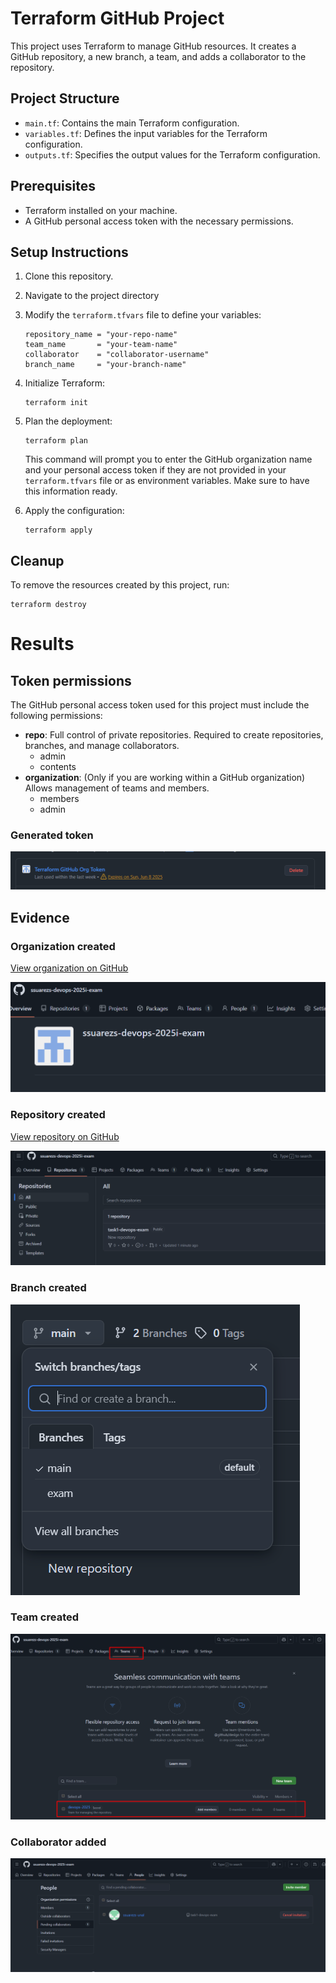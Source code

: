 # Terraform GitHub Project

This project uses Terraform to manage GitHub resources. It creates a GitHub repository, a new branch, a team, and adds a collaborator to the repository.



## Project Structure

- `main.tf`: Contains the main Terraform configuration.
- `variables.tf`: Defines the input variables for the Terraform configuration.
- `outputs.tf`: Specifies the output values for the Terraform configuration.

## Prerequisites

- Terraform installed on your machine.
- A GitHub personal access token with the necessary permissions.

## Setup Instructions

1. Clone this repository.
2. Navigate to the project directory
3. Modify the `terraform.tfvars` file to define your variables:
   ```hcl
   repository_name = "your-repo-name"
   team_name       = "your-team-name"
   collaborator    = "collaborator-username"
   branch_name     = "your-branch-name"
   ```

4. Initialize Terraform:
   ```
   terraform init
   ```

5. Plan the deployment:
   ```
   terraform plan
   ```
   This command will prompt you to enter the GitHub organization name and your personal access token if they are not provided in your `terraform.tfvars` file or as environment variables. Make sure to have this information ready.

6. Apply the configuration:
   ```
   terraform apply
   ```

## Cleanup

To remove the resources created by this project, run:
```
terraform destroy
```

# Results

## Token permissions

The GitHub personal access token used for this project must include the following permissions:

- **repo**: Full control of private repositories. Required to create repositories, branches, and manage collaborators.
    - admin
    - contents
- **organization**: (Only if you are working within a GitHub organization) Allows management of teams and members.
    - members
    - admin

### Generated token

![Token](../assets/github-token.png)

## Evidence

### Organization created

[View organization on GitHub](https://github.com/ssuarezs-devops-2025i-exam)

![Organization](../assets/github-org.png)

### Repository created

[View repository on GitHub](https://github.com/ssuarezs-devops-2025i-exam/task1-devops-exam)

![Repository](../assets/github-repo.png)

### Branch created

![Branch](../assets/github-branch.png)

### Team created

![Team](../assets/github-team.png)

### Collaborator added

![Collaborator](../assets/github-collaborator.png)
